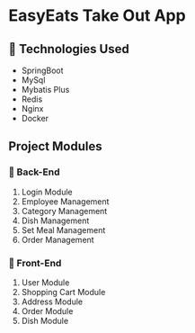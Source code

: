 # EasyEats Take Out App

## 🔷 Technologies Used

- SpringBoot
- MySql
- Mybatis Plus
- Redis
- Nginx
- Docker

## Project Modules

### 🔺 Back-End

1. Login Module
2. Employee Management
3. Category Management
4. Dish Management
5. Set Meal Management
6. Order Management

### 🔻 Front-End

1. User Module
2. Shopping Cart Module
3. Address Module
4. Order Module
5. Dish Module

